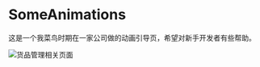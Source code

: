 # SomeAnimations

这是一个我菜鸟时期在一家公司做的动画引导页，希望对新手开发者有些帮助。

![货品管理相关页面](http://image.baidu.com/search/detail?ct=503316480&z=0&ipn=d&word=%E5%9B%BE%E7%89%87%20%E6%B8%B8%E6%88%8F&step_word=&hs=0&pn=3&spn=0&di=0&pi=&rn=1&tn=baiduimagedetail&is=&istype=2&ie=utf-8&oe=utf-8&in=24401&cl=2&lm=-1&st=-1&cs=147045544%2C1775624912&os=2706564574%2C1011448464&simid=&adpicid=0&ln=1998&fr=ala&fmq=1402900904181_R&fm=&ic=0&s=&se=1&sme=&tab=&width=&height=&face=0&ist=&jit=&cg=&bdtype=-1&oriquery=&objurl=http%3A%2F%2Fe.hiphotos.baidu.com%2Fimage%2Fpic%2Fitem%2F9345d688d43f8794f09e0438d11b0ef41bd53a46.jpg&fromurl=ippr_z2C%24qAzdH3FAzdH3Fooo_z%26e3By1jfh_z%26e3Bv54AzdH3Fwsk74AzdH3Ffi5oAzdH3F8aa9AzdH3F8b00AzdH3Fda8dAzdH3FGw4jAzdH3Fac_D5g2MwgY57XtMjtNeCiwH7wAzdH3F8dbaxbaaAzdH3Fb&gsm=0)
